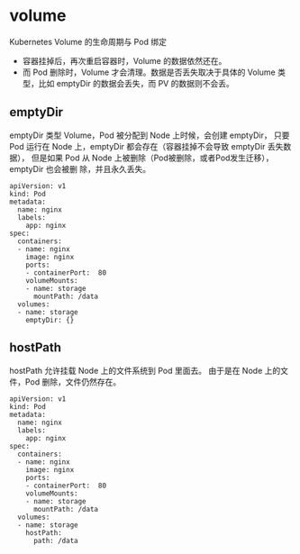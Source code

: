 # volume

Kubernetes Volume 的生命周期与 Pod 绑定

+ 容器挂掉后，再次重启容器时，Volume 的数据依然还在。 
+ 而 Pod 删除时，Volume 才会清理。数据是否丢失取决于具体的 Volume 类型，比如 emptyDir 的数据会丢失，而 PV 的数据则不会丢。

## emptyDir

emptyDir 类型 Volume，Pod 被分配到 Node 上时候，会创建 emptyDir， 只要 Pod 运行在 Node 上，emptyDir 都会存在（容器挂掉不会导致 emptyDir 丢失数据）， 但是如果 Pod 从 Node 上被删除（Pod被删除，或者Pod发生迁移），emptyDir 也会被删 除，并且永久丢失。

```
apiVersion: v1 
kind: Pod 
metadata:
  name: nginx
  labels: 
    app: nginx
spec:
  containers:
  - name: nginx
    image: nginx
    ports:
    - containerPort:  80
    volumeMounts:
    - name: storage
      mountPath: /data
  volumes:
  - name: storage
    emptyDir: {}
```

## hostPath

hostPath 允许挂载 Node 上的文件系统到 Pod 里面去。 由于是在 Node 上的文件，Pod 删除，文件仍然存在。

```
apiVersion: v1 
kind: Pod 
metadata:
  name: nginx
  labels: 
    app: nginx
spec:
  containers:
  - name: nginx
    image: nginx
    ports:
    - containerPort:  80
    volumeMounts:
    - name: storage
      mountPath: /data
  volumes:
  - name: storage
    hostPath:
      path: /data
```